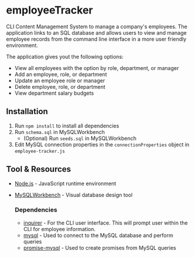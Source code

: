 # employeeTracker

CLI Content Management System to manage a company's employees. The application links to an SQL database and allows users to view and manage employee records from the command line interface in a more user friendly environment.

The application gives yout the following options:
* View all employees with the option by role, department, or manager
* Add an employee, role, or department
* Update an employee role or manager
* Delete employee, role, or department
* View department salary budgets

## Installation

1. Run `npm install` to install all dependencies
2. Run `schema.sql` in MySQLWorkbench
    * (Optional) Run `seeds.sql` in MySQLWorkbench
3. Edit MySQL connection properties in the `connectionProperties` object in `employee-tracker.js`

## Tool & Resources
* [Node.js](https://nodejs.org/en/) - JavaScript runtime environment
* [MySQLWorkbench](https://www.mysql.com/products/workbench/) - Visual database design tool

    ### Dependencies
    
    * [inquirer](https://www.npmjs.com/package/inquirer) - For the CLI user interface. This will prompt user within the CLI for employee information.
    * [mysql](https://www.npmjs.com/package/mysql) - Used to connect to the MySQL database and perform queries
    * [promise-mysql](https://www.npmjs.com/package/promise-mysql) - Used to create promises from MySQL queries 
